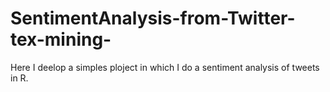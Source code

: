 # SentimentAnalysis-from-Twitter-tex-mining-
Here I deelop a simples ploject in which I do a sentiment analysis of tweets in R.
